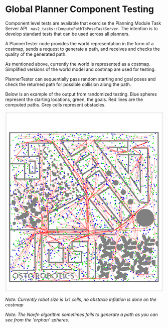 # Global Planner Component Testing

Component level tests are available that exercise the Planning Module Task Server API ``` nav2_tasks::ComputePathToPoseTaskServer```. The intention is to develop standard tests that can be used across all planners.

A PlannerTester node provides the world representation in the form of a costmap, sends a request to generate a path, and receives and checks the quality of the generated path.

As mentioned above, currently the world is represented as a costmap. Simplified versions of the world model and costmap are used for testing.

PlannerTester can sequentially pass random starting and goal poses and check the returned path for possible collision along the path.

Below is an example of the output from randomized testing. Blue spheres represent the starting locations, green, the goals. Red lines are the computed paths. Grey cells represent obstacles.

![alt text](example_result.png "Output Example")

*Note: Currently robot size is 1x1 cells, no obstacle inflation is done on the costmap*

*Note: The Navfn algorithm sometimes fails to generate a path as you can see from the 'orphan' spheres.*